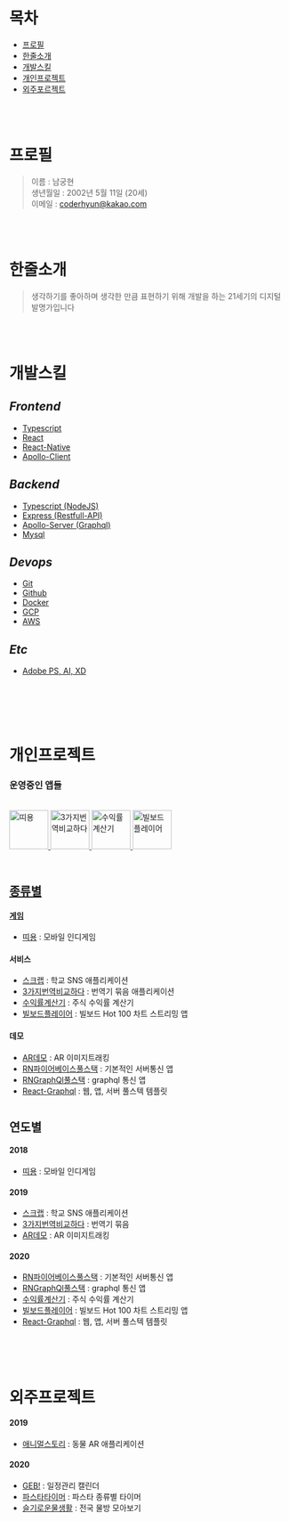 # 목차
- [프로필](#프로필)
- [한줄소개](#남궁현)
- [개발스킬](#개발스킬)
- [개인프로젝트](#개인프로젝트)
- [외주포르젝트](#외주프로젝트)

<br>
<br>

# 프로필
> 이름 : 남궁현   
> 생년월일 : 2002년 5월 11일 (20세)   
> 이메일 : coderhyun@kakao.com  
 
<br>
<br>

# 한줄소개
> 생각하기를 좋아하며 생각한 만큼 표현하기 위해 개발을 하는 21세기의 디지털 발명가입니다

<br>
<br>

# 개발스킬
## *Frontend*
- [Typescript](./Skills/typescript.md)
- [React](./Skills/react.md)
- [React-Native](./Skills/react-native.md)
- [Apollo-Client](./Skills/apollo-client.md)
## *Backend*
- [Typescript (NodeJS)](./Skills/typescript.md)
- [Express (Restfull-API)](./Skills/express.md)
- [Apollo-Server (Graphql)](./Skills/apollo-server.md)
- [Mysql](./Skills/mysql.md)
## *Devops*
- [Git](./Skills/git.md)
- [Github](./Skills/github.md)
- [Docker](./Skills/docker.md)
- [GCP](./Skills/gcp.md)
- [AWS](./Skills/aws.md)
## *Etc*
- [Adobe PS, AI, XD]()

<br>
<br>
<br>
<br>

# 개인프로젝트

### 운영중인 앱들
<br>
<div dir='ltr'>
    <a href="./2018/띠용.md" >
        <img src="https://lh3.googleusercontent.com/PBcDKZTqgz86VjT6FRzN_gBc_VIYDDDlVkTgxlc_tcUuIoT2MY-GxG2tDpy3n-VfZMGk=s180-rw" alt="띠용" width="70" />
    </a>
    <a href="./2019/3가지번역비교하다.md" >
        <img src="https://lh3.googleusercontent.com/pctpfs3Tc7tj09Cs2aQkXTLawBmy97kI1R1dOuxvRzua-S6slk3kaxgN-HsFDv3nFSk=s180-rw" alt="3가지번역비교하다" width="70" />
    </a>
    <a href="./2020/수익률계산기.md" >
        <img src="https://play-lh.googleusercontent.com/KBWNvkbdZPhGJPeaitWWN29C9ThOjwPQrUNlekE8aCaYJW11EivWpAFf1G5R2StKa5c=s180-rw" alt="수익률계산기" width="70" />
    </a>
    <a href="./2020/빌보드플레이어.md" >
        <img src="https://lh3.googleusercontent.com/2-HR7UEyvLa2jQQBBHLfBm8dVuE27b8ZP6m9xmTnep0tRZfRVkzd3_I8NyV9BOySgQ=s180-rw" alt="빌보드플레이어" width="70" />
</div>
<br>

#
## 종류별
#### 게임
- [띠용](./2018/띠용.md) : 모바일 인디게임
#### 서비스
- [스크랩](./2019/스크랩.md) : 학교 SNS 애플리케이션
- [3가지번역비교하다](./2019/3가지번역비교하다.md) : 번역기 묶음 애플리케이션
- [수익률계산기](./2020/수익률계산기.md) : 주식 수익률 계산기
- [빌보드플레이어](./2020/빌보드플레이어.md) : 빌보드 Hot 100 차트 스트리밍 앱
#### 데모
- [AR데모](./2019/AR데모.md) : AR 이미지트래킹
- [RN파이어베이스풀스택](./2020/RN파이어베이스풀스택.md) : 기본적인 서버통신 앱
- [RNGraphQl풀스택](./2020/RNGraphQl풀스택.md) : graphql 통신 앱
- [React-Graphql](./2021/react-graphql.md) : 웹, 앱, 서버 풀스텍 템플릿

#
## 연도별
#### 2018
- [띠용](./2018/띠용.md) : 모바일 인디게임
#### 2019
- [스크랩](./2019/스크랩.md) : 학교 SNS 애플리케이션
- [3가지번역비교하다](./2019/3가지번역비교하다.md) : 번역기 묶음 
- [AR데모](./2019/AR데모.md) : AR 이미지트래킹
#### 2020
- [RN파이어베이스풀스택](./2020/RN파이어베이스풀스택.md) : 기본적인 서버통신 앱
- [RNGraphQl풀스택](./2020/RNGraphQl풀스택.md) : graphql 통신 앱
- [수익률계산기](./2020/수익률계산기.md) : 주식 수익률 계산기
- [빌보드플레이어](./2020/빌보드플레이어.md) : 빌보드 Hot 100 차트 스트리밍 앱
- [React-Graphql](./2020/react-graphql.md) : 웹, 앱, 서버 풀스텍 템플릿

<br>
<br>
<br>

# 외주프로젝트

#### 2019
- [애니멀스토리](./2019/애니멀스토리.md) : 동물 AR 애플리케이션
#### 2020
- [GEB!](./2020/geb!.md) : 일정관리 캘린더
- [파스타타이머](./2020/파스타타이머.md) : 파스타 종류별 타이머
- [슬기로운물생활](./2020/슬기로운물생활.md) : 전국 물방 모아보기
